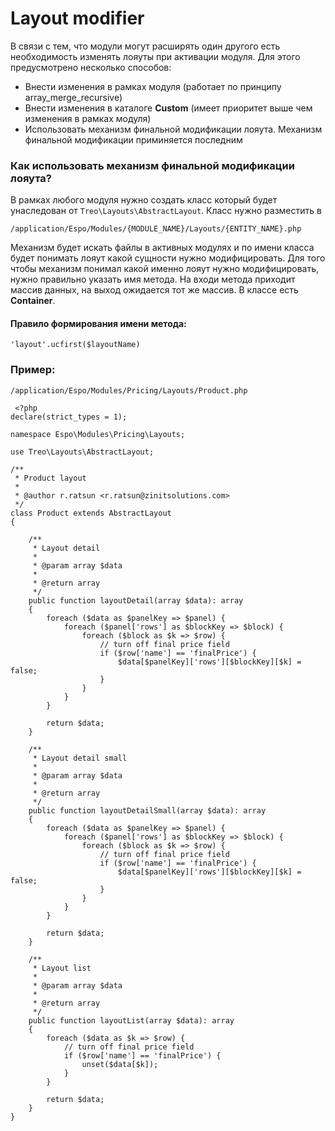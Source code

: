 # Layout modifier #
В связи с тем, что модули могут расширять один другого есть необходимость изменять лояуты при активации модуля. 
Для этого предусмотрено несколько способов:
  *  Внести изменения в рамках модуля (работает по принципу array_merge_recursive)
  *  Внести изменения в каталоге **Custom** (имеет приоритет выше чем изменения в рамках модуля)
  *  Использовать механизм финальной модификации лояута. Механизм финальной модификации приминяется последним
 
### Как использовать механизм финальной модификации лояута? ###
В рамках любого модуля нужно создать класс который будет унаследован от `Treo\Layouts\AbstractLayout`.
Класс нужно разместить в 
```
/application/Espo/Modules/{MODULE_NAME}/Layouts/{ENTITY_NAME}.php
```
Механизм будет искать файлы в активных модулях и по имени класса будет понимать лояут какой сущности нужно модифицировать.
Для того чтобы механизм понимал какой именно лояут нужно модифицировать, нужно правильно указать имя метода. На входи метода приходит массив данных, на выход ожидается тот же массив. В классе есть **Container**.
#### Правило формирования имени метода: ####
```
'layout'.ucfirst($layoutName)
```

### Пример: ###
`/application/Espo/Modules/Pricing/Layouts/Product.php`
```
 <?php
declare(strict_types = 1);

namespace Espo\Modules\Pricing\Layouts;

use Treo\Layouts\AbstractLayout;

/**
 * Product layout
 *
 * @author r.ratsun <r.ratsun@zinitsolutions.com>
 */
class Product extends AbstractLayout
{

    /**
     * Layout detail
     *
     * @param array $data
     *
     * @return array
     */
    public function layoutDetail(array $data): array
    {
        foreach ($data as $panelKey => $panel) {
            foreach ($panel['rows'] as $blockKey => $block) {
                foreach ($block as $k => $row) {
                    // turn off final price field
                    if ($row['name'] == 'finalPrice') {
                        $data[$panelKey]['rows'][$blockKey][$k] = false;
                    }
                }
            }
        }

        return $data;
    }

    /**
     * Layout detail small
     *
     * @param array $data
     *
     * @return array
     */
    public function layoutDetailSmall(array $data): array
    {
        foreach ($data as $panelKey => $panel) {
            foreach ($panel['rows'] as $blockKey => $block) {
                foreach ($block as $k => $row) {
                    // turn off final price field
                    if ($row['name'] == 'finalPrice') {
                        $data[$panelKey]['rows'][$blockKey][$k] = false;
                    }
                }
            }
        }

        return $data;
    }

    /**
     * Layout list
     *
     * @param array $data
     *
     * @return array
     */
    public function layoutList(array $data): array
    {
        foreach ($data as $k => $row) {
            // turn off final price field
            if ($row['name'] == 'finalPrice') {
                unset($data[$k]);
            }
        }

        return $data;
    }
}

``` 